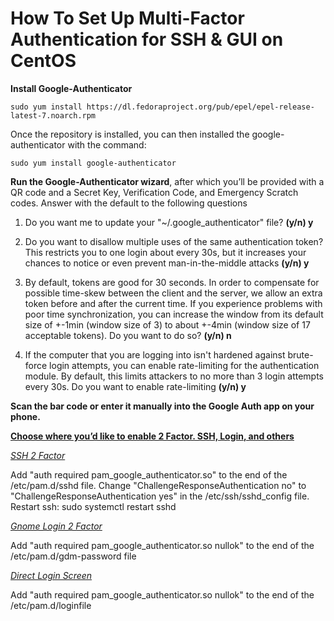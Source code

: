 

# How To Set Up Multi-Factor Authentication for SSH & GUI on CentOS
**Install Google-Authenticator**

`sudo yum install https://dl.fedoraproject.org/pub/epel/epel-release-latest-7.noarch.rpm`

Once the repository is installed, you can then installed the google-authenticator with the command:

`sudo yum install google-authenticator`
					
**Run the Google-Authenticator wizard**, after which you’ll be provided with a QR code and a Secret Key, Verification Code, and Emergency Scratch codes. Answer with the default to the following questions
 1. Do you want me to update your "~/.google_authenticator" file? **(y/n) y**
 2. Do you want to disallow multiple uses of the same authentication token? This restricts you to one login about every 30s, but it increases your chances 
		to notice or even prevent man-in-the-middle attacks **(y/n) y**
 
 3. By default, tokens are good for 30 seconds. In order to compensate for possible
		time-skew between the client and the server, we allow an extra token before and
		after the current time. If you experience problems with poor time synchronization,
		you can increase the window from its default size of +-1min (window size of 3) to 
		about +-4min (window size of 17 acceptable tokens). Do you want to do so? **(y/n) n**
 4. If the computer that you are logging into isn't hardened against
    brute-force login attempts, you can enable rate-limiting for the authentication module. By default, this limits attackers to no more than 3 login attempts every 30s. Do you want to enable rate-limiting **(y/n) y**

**Scan the bar code or enter it manually into the Google Auth app on your phone.**

<ins>**Choose where you’d like to enable 2 Factor. SSH, Login, and others**</ins>

<ins>*SSH 2 Factor*</ins>

Add "auth required pam_google_authenticator.so" to the end of the /etc/pam.d/sshd file.
Change "ChallengeResponseAuthentication no" to "ChallengeResponseAuthentication yes" in the /etc/ssh/sshd_config file.
Restart ssh: sudo systemctl restart sshd
    
<ins> *Gnome Login 2 Factor*</ins>

Add "auth required pam_google_authenticator.so nullok" to the end of the /etc/pam.d/gdm-password file

<ins>*Direct Login Screen*</ins>

Add "auth required pam_google_authenticator.so nullok" to the end of the /etc/pam.d/loginfile
